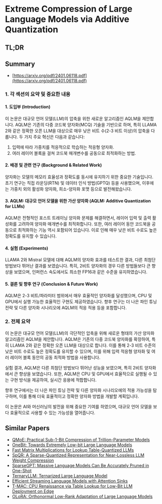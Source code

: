 # Extreme Compression of Large Language Models via Additive Quantization
## TL;DR
## Summary
- [https://arxiv.org/pdf/2401.06118.pdf](https://arxiv.org/pdf/2401.06118.pdf)

### 1. 각 섹션의 요약 및 중요한 내용

#### 1. 도입부 (Introduction)
이 논문은 대규모 언어 모델(LLM)의 압축을 위한 새로운 알고리즘인 AQLM을 제안합니다. AQLM은 기존의 다중 코드북 양자화(MCQ) 기술을 기반으로 하며, 특히 LLAMA 2와 같은 정확한 오픈 LLM을 대상으로 매우 낮은 비트 수(2-3 비트 이상)의 압축을 다룹니다. 두 가지 주요 혁신은 다음과 같습니다:
1. 입력에 따라 가중치를 적응적으로 학습하는 적응형 양자화.
2. 여러 레이어 블록을 걸쳐 코드북 매개변수를 공동으로 최적화하는 방법.

#### 2. 배경 및 관련 연구 (Background & Related Work)
양자화는 모델의 메모리 효율성과 정확도를 동시에 유지하기 위한 중요한 기술입니다. 초기 연구는 직접 라운딩(RTN) 및 데이터 인식 방법(GPTQ) 등을 사용했으며, 이후에는 가중치 외의 활성화 양자화, 희소-양자화 포맷 등으로 발전해왔습니다.

#### 3. AQLM: 대규모 언어 모델을 위한 가산 양자화 (AQLM: Additive Quantization for LLMs)
AQLM은 전형적인 포스트 트레이닝 양자화 문제를 해결하면서, 레이어 입력 및 출력 활성화를 고려하여 양자화 매개변수를 최적화합니다. 또한, 여러 레이어 동안 코드북을 공동으로 최적화하는 기능 역시 포함되어 있습니다. 이로 인해 매우 낮은 비트 수로도 높은 정확도를 유지할 수 있습니다.

#### 4. 실험 (Experiments)
LLAMA 2와 Mistral 모델에 대해 AQLM의 양자화 효과를 테스트한 결과, 다른 최첨단 방법보다 뛰어난 결과를 보였습니다. 특히, 2비트 양자화의 경우 다른 방법들보다 큰 향상을 보였으며, 인퍼런스 속도에서도 최소한 FP16과 같은 수준을 유지하였습니다.

#### 5. 결론 및 향후 연구 (Conclusion & Future Work)
AQLM은 2-3 비트/파라미터 범위에서 매우 효율적인 양자화를 달성했으며, CPU 및 GPU에서 실행 가능한 효율적인 구현도 제공하였습니다. 향후 연구는 더 나은 파인 튜닝 전략 및 다른 양자화 시나리오에 AQLM의 적응 적용 등을 포함합니다.

### 2. 전체 요약

이 논문은 대규모 언어 모델(LLM)의 극단적인 압축을 위해 새로운 형태의 가산 양자화 알고리즘인 AQLM을 제안합니다. AQLM은 기존의 다중 코드북 양자화를 확장하여, 특히 LLAMA 2와 같은 정확한 오픈 LLM을 대상으로 합니다. 이를 통해 2-3 비트 수준의 낮은 비트 수로도 높은 정확도를 유지할 수 있으며, 이를 위해 입력 적응형 양자화 및 여러 레이어 블록 동안의 공동 최적화 방법을 사용합니다.

실험 결과, AQLM은 다른 최첨단 방법보다 뛰어난 성능을 보였으며, 특히 2비트 양자화에서 큰 향상을 보였습니다. 또한, AQLM은 CPU 및 GPU에서 효율적으로 실행될 수 있는 구현 방식을 제공하여, 실시간 응용에 적합합니다.

향후 연구에서는 더 나은 파인 튜닝 전략 및 다른 양자화 시나리오에의 적용 가능성을 탐구하며, 이를 통해 더욱 효율적이고 정확한 양자화 방법을 개발할 계획입니다. 

이 논문은 AI와 머신러닝의 발전을 위해 중요한 기여를 하였으며, 대규모 언어 모델을 보다 효율적으로 사용할 수 있는 가능성을 열어줍니다.

## Similar Papers
- [QMoE: Practical Sub-1-Bit Compression of Trillion-Parameter Models](2310.16795.md)
- [OneBit: Towards Extremely Low-bit Large Language Models](2402.11295.md)
- [Fast Matrix Multiplications for Lookup Table-Quantized LLMs](2407.10960.md)
- [SpQR: A Sparse-Quantized Representation for Near-Lossless LLM Weight Compression](2306.03078.md)
- [SparseGPT: Massive Language Models Can Be Accurately Pruned in One-Shot](2301.00774.md)
- [TernaryLLM: Ternarized Large Language Model](2406.07177.md)
- [Efficient Streaming Language Models with Attention Sinks](2309.17453.md)
- [T-MAC: CPU Renaissance via Table Lookup for Low-Bit LLM Deployment on Edge](2407.00088.md)
- [OLoRA: Orthonormal Low-Rank Adaptation of Large Language Models](2406.01775.md)
